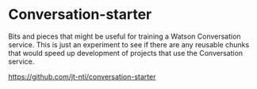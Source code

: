 # Conversation-starter

Bits and pieces that might be useful for training a Watson Conversation service. This is just an experiment to see if there are any reusable chunks that would speed up development of projects that use the Conversation service.

https://github.com/jt-nti/conversation-starter
